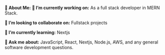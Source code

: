 
**💫 About Me:**
**🔭 I’m currently working on:**
As a full stack developer in MERN Stack.

**👯 I’m looking to collaborate on:**
Fullstack projects

**🌱 I’m currently learning:**
Nextjs

**💬 Ask me about:**
JavaScript, React, Nextjs, Node.js, AWS, and any general software development questions.


<!---
PPS-H/PPS-H is a ✨ special ✨ repository because its `README.md` (this file) appears on your GitHub profile.
You can click the Preview link to take a look at your changes.
--->
